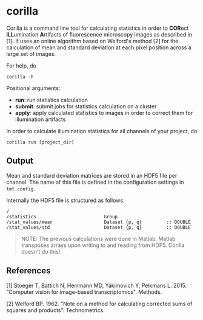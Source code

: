 # corilla

Corilla is a command line tool for calculating statistics in order to **COR**ect **ILL**umination **A**rtifacts of fluorescence microscopy images as described in [1]. It uses an online algorithm based on Welford's method [2] for the calculation of mean and standard deviation at each pixel position across a large set of images.

For help, do
```{bash}
corilla -h
```

Positional arguments:
- **run**: run statistics calculation
- **submit**: submit jobs for statistics calculation on a cluster
- **apply**: apply calculated statistics to images in order to correct them for illumination artifacts

In order to calculate illumination statistics for all channels of your project, do

```{bash}
corilla run [project_dir]
```

## Output

Mean and standard deviation matrices are stored in an HDF5 file per channel.
The name of this file is defined in the configuration settings in `tmt.config`.

Internally the HDF5 file is structured as follows:

```
/
/statistics                         Group
/stat_values/mean                   Dataset {p, q}         :: DOUBLE
/stat_values/std                    Dataset {p, q}         :: DOUBLE
```

> NOTE: The previous calculations were done in Matlab. Matlab transposes arrays upon writing to and reading from HDF5. Corilla doesn't do this!

## References

[1] Stoeger T, Battich N, Herrmann MD, Yakimovich Y, Pelkmans L. 2015. "Computer vision for image-based transcriptomics". Methods.

[2] Welford BP. 1962. "Note on a method for calculating corrected sums of squares and products". Technometrics.
